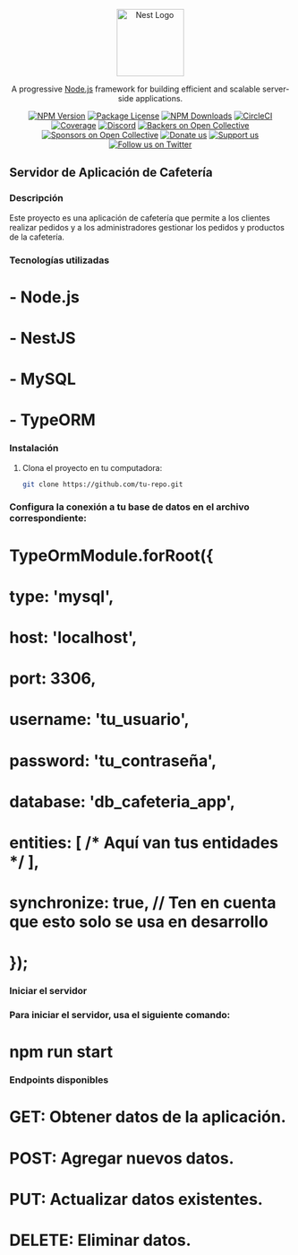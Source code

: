 <p align="center">
  <a href="http://nestjs.com/" target="blank"><img src="https://nestjs.com/img/logo-small.svg" width="120" alt="Nest Logo" /></a>
</p>

<p align="center">A progressive <a href="http://nodejs.org" target="_blank">Node.js</a> framework for building efficient and scalable server-side applications.</p>
<p align="center">
<a href="https://www.npmjs.com/~nestjscore" target="_blank"><img src="https://img.shields.io/npm/v/@nestjs/core.svg" alt="NPM Version" /></a>
<a href="https://www.npmjs.com/~nestjscore" target="_blank"><img src="https://img.shields.io/npm/l/@nestjs/core.svg" alt="Package License" /></a>
<a href="https://www.npmjs.com/~nestjscore" target="_blank"><img src="https://img.shields.io/npm/dm/@nestjs/common.svg" alt="NPM Downloads" /></a>
<a href="https://circleci.com/gh/nestjs/nest" target="_blank"><img src="https://img.shields.io/circleci/build/github/nestjs/nest/master" alt="CircleCI" /></a>
<a href="https://coveralls.io/github/nestjs/nest?branch=master" target="_blank"><img src="https://coveralls.io/repos/github/nestjs/nest/badge.svg?branch=master#9" alt="Coverage" /></a>
<a href="https://discord.gg/G7Qnnhy" target="_blank"><img src="https://img.shields.io/badge/discord-online-brightgreen.svg" alt="Discord"/></a>
<a href="https://opencollective.com/nest#backer" target="_blank"><img src="https://opencollective.com/nest/backers/badge.svg" alt="Backers on Open Collective" /></a>
<a href="https://opencollective.com/nest#sponsor" target="_blank"><img src="https://opencollective.com/nest/sponsors/badge.svg" alt="Sponsors on Open Collective" /></a>
<a href="https://paypal.me/kamilmysliwiec" target="_blank"><img src="https://img.shields.io/badge/Donate-PayPal-ff3f59.svg" alt="Donate us"/></a>
<a href="https://opencollective.com/nest#sponsor" target="_blank"><img src="https://img.shields.io/badge/Support%20us-Open%20Collective-41B883.svg" alt="Support us"></a>
<a href="https://twitter.com/nestframework" target="_blank"><img src="https://img.shields.io/twitter/follow/nestframework.svg?style=social&label=Follow" alt="Follow us on Twitter"></a>
</p>

## Servidor de Aplicación de Cafetería

### Descripción

Este proyecto es una aplicación de cafetería que permite a los clientes realizar pedidos y a los administradores gestionar los pedidos y productos de la cafetería.

### Tecnologías utilizadas

# - Node.js
# - NestJS
# - MySQL
# - TypeORM

### Instalación

1. Clona el proyecto en tu computadora:
   ```bash
   git clone https://github.com/tu-repo.git

### Configura la conexión a tu base de datos en el archivo correspondiente:

# TypeOrmModule.forRoot({
#  type: 'mysql',
#  host: 'localhost',
#  port: 3306,
#  username: 'tu_usuario',
#  password: 'tu_contraseña',
#  database: 'db_cafeteria_app',
#  entities: [ /* Aquí van tus entidades */ ],
#  synchronize: true,  // Ten en cuenta que esto solo se usa en desarrollo
# });
### Iniciar el servidor
### Para iniciar el servidor, usa el siguiente comando:

# npm run start

### Endpoints disponibles
# GET: Obtener datos de la aplicación.
# POST: Agregar nuevos datos.
# PUT: Actualizar datos existentes.
# DELETE: Eliminar datos.

